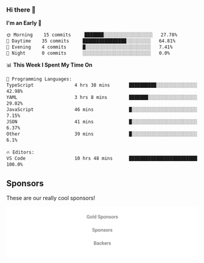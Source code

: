### Hi there 👋

<!--
**alexanderniebuhr/alexanderniebuhr** is a ✨ _special_ ✨ repository because its `README.md` (this file) appears on your GitHub profile.

Here are some ideas to get you started:

- 🔭 I’m currently working on ...
- 🌱 I’m currently learning ...
- 👯 I’m looking to collaborate on ...
- 🤔 I’m looking for help with ...
- 💬 Ask me about ...
- 📫 How to reach me: ...
- 😄 Pronouns: ...
- ⚡ Fun fact: ...
-->

<!--START_SECTION:waka-->
**I'm an Early 🐤** 

```text
🌞 Morning    15 commits     ███████░░░░░░░░░░░░░░░░░░   27.78% 
🌆 Daytime    35 commits     ████████████████░░░░░░░░░   64.81% 
🌃 Evening    4 commits      █░░░░░░░░░░░░░░░░░░░░░░░░   7.41% 
🌙 Night      0 commits      ░░░░░░░░░░░░░░░░░░░░░░░░░   0.0%

```


📊 **This Week I Spent My Time On** 

```text
💬 Programming Languages: 
TypeScript               4 hrs 38 mins       ██████████░░░░░░░░░░░░░░░   42.98% 
YAML                     3 hrs 8 mins        ███████░░░░░░░░░░░░░░░░░░   29.02% 
JavaScript               46 mins             █░░░░░░░░░░░░░░░░░░░░░░░░   7.15% 
JSON                     41 mins             █░░░░░░░░░░░░░░░░░░░░░░░░   6.37% 
Other                    39 mins             █░░░░░░░░░░░░░░░░░░░░░░░░   6.1%

🔥 Editors: 
VS Code                  10 hrs 48 mins      █████████████████████████   100.0%

```


<!--END_SECTION:waka-->

## Sponsors

These are our really cool sponsors!

<!-- sponsors -->

<!-- sponsors -->

<p align="center">
  <a href="https://github.com/sponsors/alexanderniebuhr">
    <img src='./sponsors.svg'/>
  </a>
</p>
